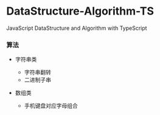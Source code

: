 # DataStructure-Algorithm-TS
JavaScript DataStructure and Algorithm with TypeScript

### 算法
- 字符串类
  - 字符串翻转
  - 二进制子串

- 数组类
  - 手机键盘对应字母组合
